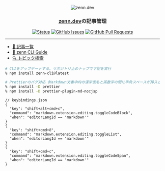 <p align="center">
  <img src="https://zenn.dev/images/logo.png" alt="zenn.dev"></a>
</p>

<h3 align="center"><a href="https://zenn.dev/shotaro">zenn.dev</a>の記事管理</h3>

<div align="center">

[![Status](https://img.shields.io/badge/status-active-success.svg)](https://github.com/syotaro/zenn.dev/)
[![GitHub Issues](https://img.shields.io/github/issues/syotaro/zenn.dev.svg)](https://github.com/syotaro/zenn.dev/issues)
[![GitHub Pull Requests](https://img.shields.io/github/issues-pr/syotaro/zenn.dev.svg)](https://github.com/syotaro/zenn.dev/pulls)

</div>

---

- [📝 記事一覧](https://zenn.dev/shotaro)
- [📘 zenn CLI Guide](https://zenn.dev/zenn/articles/zenn-cli-guide)
- [🔍 トピック検索](https://zenn.dev/search)

```sh
# CLIをアップデートする。リポジトリ上のトップで下記を実行
% npm install zenn-cli@latest

# Prettierのバグ対応（Markdown文書中内の漢字仮名と英数字の間に半角スペースが挿入されないようにする）
% npm install -D prettier
% npm install -D prettier-plugin-md-nocjsp
```

```jsonc
// keybindings.json
{
  "key": "shift+alt+cmd+c",
  "command": "markdown.extension.editing.toggleCodeBlock",
  "when": "editorLangId == 'markdown'"
}
{
  "key": "shift+cmd+8",
  "command": "markdown.extension.editing.toggleList",
  "when": "editorLangId == 'markdown'"
}
{
  "key": "shift+cmd+c",
  "command": "markdown.extension.editing.toggleCodeSpan",
  "when": "editorLangId == 'markdown'"
}
```
